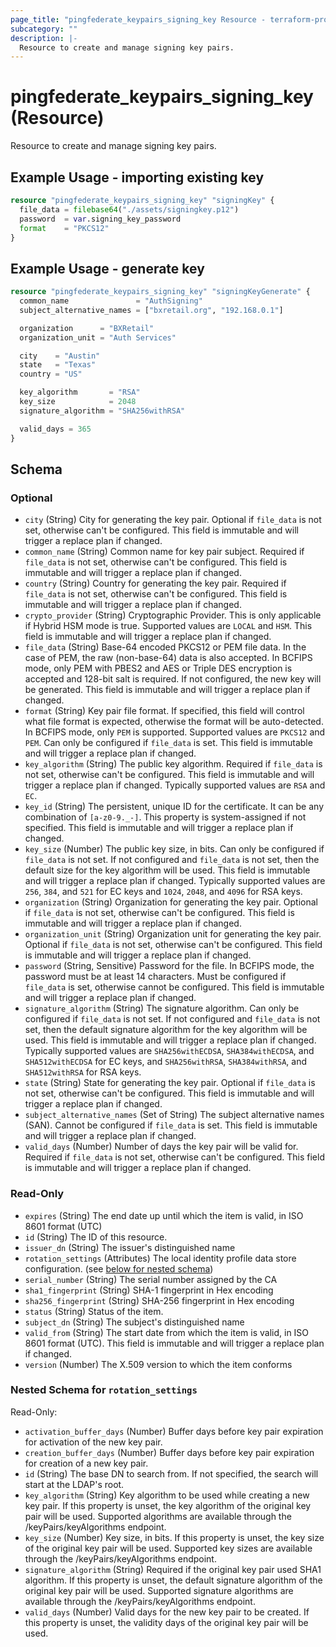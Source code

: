 ```yaml
---
page_title: "pingfederate_keypairs_signing_key Resource - terraform-provider-pingfederate"
subcategory: ""
description: |-
  Resource to create and manage signing key pairs.
---
```


# pingfederate_keypairs_signing_key (Resource)

Resource to create and manage signing key pairs.

## Example Usage - importing existing key

```terraform
resource "pingfederate_keypairs_signing_key" "signingKey" {
  file_data = filebase64("./assets/signingkey.p12")
  password  = var.signing_key_password
  format    = "PKCS12"
}
```

## Example Usage - generate key

```terraform
resource "pingfederate_keypairs_signing_key" "signingKeyGenerate" {
  common_name               = "AuthSigning"
  subject_alternative_names = ["bxretail.org", "192.168.0.1"]

  organization      = "BXRetail"
  organization_unit = "Auth Services"

  city    = "Austin"
  state   = "Texas"
  country = "US"

  key_algorithm       = "RSA"
  key_size            = 2048
  signature_algorithm = "SHA256withRSA"

  valid_days = 365
}
```

<!-- schema generated by tfplugindocs -->
## Schema

### Optional

- `city` (String) City for generating the key pair. Optional if `file_data` is not set, otherwise can't be configured. This field is immutable and will trigger a replace plan if changed.
- `common_name` (String) Common name for key pair subject. Required if `file_data` is not set, otherwise can't be configured. This field is immutable and will trigger a replace plan if changed.
- `country` (String) Country for generating the key pair. Required if `file_data` is not set, otherwise can't be configured. This field is immutable and will trigger a replace plan if changed.
- `crypto_provider` (String) Cryptographic Provider. This is only applicable if Hybrid HSM mode is true. Supported values are `LOCAL` and `HSM`. This field is immutable and will trigger a replace plan if changed.
- `file_data` (String) Base-64 encoded PKCS12 or PEM file data. In the case of PEM, the raw (non-base-64) data is also accepted. In BCFIPS mode, only PEM with PBES2 and AES or Triple DES encryption is accepted and 128-bit salt is required. If not configured, the new key will be generated. This field is immutable and will trigger a replace plan if changed.
- `format` (String) Key pair file format. If specified, this field will control what file format is expected, otherwise the format will be auto-detected. In BCFIPS mode, only `PEM` is supported. Supported values are `PKCS12` and `PEM`. Can only be configured if `file_data` is set. This field is immutable and will trigger a replace plan if changed.
- `key_algorithm` (String) The public key algorithm. Required if `file_data` is not set, otherwise can't be configured. This field is immutable and will trigger a replace plan if changed. Typically supported values are `RSA` and `EC`.
- `key_id` (String) The persistent, unique ID for the certificate. It can be any combination of `[a-z0-9._-]`. This property is system-assigned if not specified. This field is immutable and will trigger a replace plan if changed.
- `key_size` (Number) The public key size, in bits. Can only be configured if `file_data` is not set. If not configured and `file_data` is not set, then the default size for the key algorithm will be used. This field is immutable and will trigger a replace plan if changed. Typically supported values are `256`, `384`, and `521` for EC keys and `1024`, `2048`, and `4096` for RSA keys.
- `organization` (String) Organization for generating the key pair. Optional if `file_data` is not set, otherwise can't be configured. This field is immutable and will trigger a replace plan if changed.
- `organization_unit` (String) Organization unit for generating the key pair. Optional if `file_data` is not set, otherwise can't be configured. This field is immutable and will trigger a replace plan if changed.
- `password` (String, Sensitive) Password for the file. In BCFIPS mode, the password must be at least 14 characters. Must be configured if `file_data` is set, otherwise cannot be configured. This field is immutable and will trigger a replace plan if changed.
- `signature_algorithm` (String) The signature algorithm. Can only be configured if `file_data` is not set. If not configured and `file_data` is not set, then the default signature algorithm for the key algorithm will be used. This field is immutable and will trigger a replace plan if changed. Typically supported values are `SHA256withECDSA`, `SHA384withECDSA`, and `SHA512withECDSA` for EC keys, and `SHA256withRSA`, `SHA384withRSA`, and `SHA512withRSA` for RSA keys.
- `state` (String) State for generating the key pair. Optional if `file_data` is not set, otherwise can't be configured. This field is immutable and will trigger a replace plan if changed.
- `subject_alternative_names` (Set of String) The subject alternative names (SAN). Cannot be configured if `file_data` is set. This field is immutable and will trigger a replace plan if changed.
- `valid_days` (Number) Number of days the key pair will be valid for. Required if `file_data` is not set, otherwise can't be configured. This field is immutable and will trigger a replace plan if changed.

### Read-Only

- `expires` (String) The end date up until which the item is valid, in ISO 8601 format (UTC)
- `id` (String) The ID of this resource.
- `issuer_dn` (String) The issuer's distinguished name
- `rotation_settings` (Attributes) The local identity profile data store configuration. (see [below for nested schema](#nestedatt--rotation_settings))
- `serial_number` (String) The serial number assigned by the CA
- `sha1_fingerprint` (String) SHA-1 fingerprint in Hex encoding
- `sha256_fingerprint` (String) SHA-256 fingerprint in Hex encoding
- `status` (String) Status of the item.
- `subject_dn` (String) The subject's distinguished name
- `valid_from` (String) The start date from which the item is valid, in ISO 8601 format (UTC). This field is immutable and will trigger a replace plan if changed.
- `version` (Number) The X.509 version to which the item conforms

<a id="nestedatt--rotation_settings"></a>
### Nested Schema for `rotation_settings`

Read-Only:

- `activation_buffer_days` (Number) Buffer days before key pair expiration for activation of the new key pair.
- `creation_buffer_days` (Number) Buffer days before key pair expiration for creation of a new key pair.
- `id` (String) The base DN to search from. If not specified, the search will start at the LDAP's root.
- `key_algorithm` (String) Key algorithm to be used while creating a new key pair. If this property is unset, the key algorithm of the original key pair will be used. Supported algorithms are available through the /keyPairs/keyAlgorithms endpoint.
- `key_size` (Number) Key size, in bits. If this property is unset, the key size of the original key pair will be used. Supported key sizes are available through the /keyPairs/keyAlgorithms endpoint.
- `signature_algorithm` (String) Required if the original key pair used SHA1 algorithm. If this property is unset, the default signature algorithm of the original key pair will be used. Supported signature algorithms are available through the /keyPairs/keyAlgorithms endpoint.
- `valid_days` (Number) Valid days for the new key pair to be created. If this property is unset, the validity days of the original key pair will be used.
